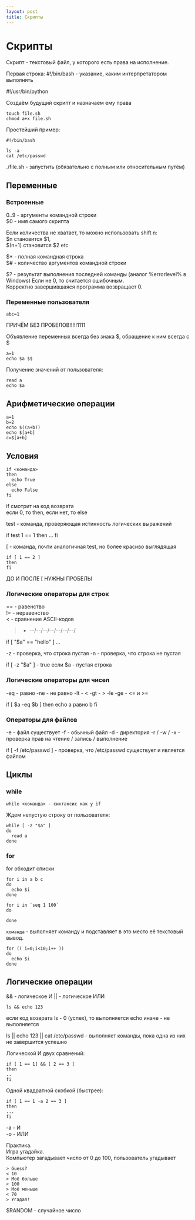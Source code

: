 ```yaml
---
layout: post
title: Скрипты
---
```


# Скрипты

Скрипт - текстовый файл, у которого есть права на
исполнение.

Первая строка:
#!/bin/bash - указание, каким интерпретатором выполнять

#!/usr/bin/python

Создаём будущий скрипт и назначаем ему права 

```
touch file.sh
chmod a+x file.sh
```

Простейший пример:

```
#!/bin/bash

ls -a
cat /etc/passwd
```

./file.sh - запустить (обязательно с полным или 
относительным путём)

## Переменные
### Встроенные
$0..$9 - аргументы командной строки  
$0 - имя самого скрипта

Если количества не хватает, то можно использовать
shift n:  
$n становится $1,  
$(n+1) становится $2 etc

$* - полная командная строка  
$# - количество аргументов командной строки

$? - результат выполнения последней команды (аналог %errorlevel% в Windows)
Если не 0, то считается ошибочным.  
Корректно завершившаяся программа возвращает 0.

### Переменные пользователя

```
abc=1
```

ПРИЧЁМ БЕЗ ПРОБЕЛОВ!!!!!1111

Объявление переменных всегда без знака $, обращение
к ним всегда с $

```
a=1
echo $a $$
```

Получение значений от пользователя:

```
read a
echo $a
```

## Арифметические операции

```
a=1
b=2
echo $((a+b))
echo $[a+b]
c=$[a+b]
```

## Условия

```
if <команда>
then
  echo True
else
  echo False
fi
```

if смотрит на код возврата  
если 0, то then, если нет, то else

test - команда, проверяющая истинность логических выражений

if test 1 == 1
then
...
fi

[ - команда, почти аналогичная test, но более
красиво выглядящая

```
if [ 1 == 2 ]
then
fi
```

ДО И ПОСЛЕ [ НУЖНЫ ПРОБЕЛЫ

### Логические операторы для строк
== - равенство  
!= - неравенство  
< - сравнение ASCII-кодов   
> - --/--/--/--/--/--/--/

if [ "$a" == "hello" ] ...

-z - проверка, что строка пустая
-n - проверка, что строка не пустая

if [ -z "$a" ] - true если $a - пустая строка

### Логические операторы для чисел
-eq - равно
-ne - не равно
-lt - <
-gt - >
-le -ge - <= и >=

if [ $a -eq $b ]
then
  echo a равно b
fi

### Операторы для файлов
-e - файл существует
-f - обычный файл
-d - директория
-r / -w / -x - проверка прав на чтение / запись / выполнение

if [ -f /etc/passwd ] - проверка, что /etc/passwd существует и
является файлом

## Циклы
### while 
```
while <команда> - синтаксис как у if
```

Ждем непустую строку от пользователя:
```
while [ -z "$a" ]
do
  read a
done
```

### for
for обходит списки

```
for i in a b c
do
  echo $i
done
```

```
for i in `seq 1 100`
do
  
done
```

`команда` - выполняет команду и подставляет в это место
её текстовый вывод. 

```
for (( i=0;i<10;i++ ))
do
  echo $i
done
```

## Логические операции
&& - логическое И
|| - логическое ИЛИ

```
ls && echo 123
```

если код возврата ls - 0 (успех), то выполняется echo
иначе - не выполняется

ls || echo 123 || cat /etc/passwd - выполняет команды,
 пока одна из них не завершится успешно

Логической И двух сравнений:

```
if [ 1 == 1] && [ 2 == 3 ]
then
..
fi
```

Одной квадратной скобкой (быстрее):

```
if [ 1 == 1 -a 2 == 3 ]
then
...
fi
```

-a - И  
-o - ИЛИ

Практика.  
Игра угадайка.  
Компьютер загадывает число от 0 до 100,
 пользователь угадывает

```
> Guess?
< 10
> Моё больше
< 100
> Моё меньше
< 70
> Угадал!
```

$RANDOM - случайное число
